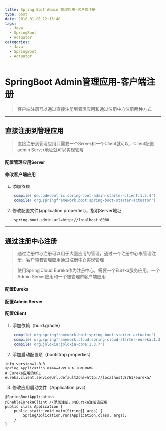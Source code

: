```yaml
---
title: Spring Boot Admin 管理应用-客户端注册
type: post
date: 2018-01-01 12:15:48
tags:
  - Java
  - SpringBoot
  - Actuator
categories:
  - Java
  - SpringBoot
  - Actuator
---
```


# SpringBoot Admin管理应用-客户端注册

> 客户端注册可以通过直接注册到管理应用和通过注册中心注册两种方式

---

## 直接注册到管理应用

> 直接注册到管理应用只需要一个Server和一个Client就可以，Client配置admin Server地址就可以实现管理

#### 配置管理应用Server

#### 修改客户端应用

1. 添加依赖

```gradle
    compile('de.codecentric:spring-boot-admin-starter-client:1.5.4')
    compile('org.springframework.boot:spring-boot-starter-actuator')
```

2.  修改配置文件(application.properties)，指明Server地址

```
    spring.boot.admin.url=http://localhost:8080
```

---

## 通过注册中心注册

> 通过注册中心注册可以用于大量应用的管理，通过一个注册中心来管理注册，客户端和管理应用通过注册中心实现管理

> 使用Spring Cloud Eureka作为注册中心，需要一个Eureka服务应用，一个Admin Server应用和一个被管理的客户端应用

#### 配置Eureka

#### 配置Admin Server

#### 配置Client

1. 添加依赖（build.gradle）

```gradle
    compile('org.springframework.boot:spring-boot-starter-actuator')
    compile('org.springframework.cloud:spring-cloud-starter-eureka:1.3.4.RELEASE')
    compile('org.jolokia:jolokia-core:1.3.7')
```

2. 添加启动配置项（bootstrap.properties）

```
info.version=1.0.0
spring.application.name=APPLICATION_NAME
# Eureka应用的URL
eureka.client.serviceUrl.defaultZone=http://localhost:8761/eureka/
```

3. 修改应用启动文件（Application.java）

```
@SpringBootApplication
@EnableEurekaClient //添加注册，向Eureka注册该应用
public class Application {
    public static void main(String[] args) {
        SpringApplication.run(Application.class, args);
    }
}
```
